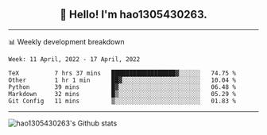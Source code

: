 <h2 align="center">👋 Hello! I'm hao1305430263.</h2>


---- 
📊 Weekly development breakdown

<!--START_SECTION:waka-->
```text
Week: 11 April, 2022 - 17 April, 2022

TeX          7 hrs 37 mins   ██████████████████▓░░░░░░   74.75 % 
Other        1 hr 1 min      ██▓░░░░░░░░░░░░░░░░░░░░░░   10.04 % 
Python       39 mins         █▓░░░░░░░░░░░░░░░░░░░░░░░   06.48 % 
Markdown     32 mins         █▒░░░░░░░░░░░░░░░░░░░░░░░   05.29 % 
Git Config   11 mins         ▒░░░░░░░░░░░░░░░░░░░░░░░░   01.83 % 
```
<!--END_SECTION:waka-->
----
![hao1305430263's Github stats](https://github-readme-stats.vercel.app/api?username=hao1305430263&show_icons=true)


<!--
**hao1305430263/hao1305430263** is a ✨ _special_ ✨ repository because its `README.md` (this file) appears on your GitHub profile.

Here are some ideas to get you started:

- 🔭 I’m currently working on ...
- 🌱 I’m currently learning ...
- 👯 I’m looking to collaborate on ...
- 🤔 I’m looking for help with ...
- 💬 Ask me about ...
- 📫 How to reach me: ...
- 😄 Pronouns: ...
- ⚡ Fun fact: ...
-->
